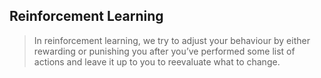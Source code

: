 ##  Reinforcement Learning

> In reinforcement learning, we try to adjust your behaviour by either
> rewarding or punishing you after you’ve performed some list of
> actions and leave it up to you to reevaluate what to change.
